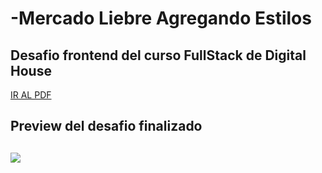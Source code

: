 # -Mercado Liebre Agregando Estilos

## Desafio frontend del curso FullStack de Digital House



<a href="">IR AL PDF</a>

<h2>Preview del desafio finalizado<h2>

<img src="/images/preview.PNG">

